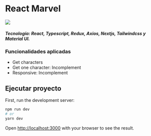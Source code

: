 # React Marvel

![](https://i.ibb.co/7RwfcSm/image-2022-12-18-111157519.png)

##### Tecnología: React, Typescript, Redux, Axios, Nextjs, Tailwindcss y Material UI. 

### Funcionalidades aplicadas
- Get characters
- Get one character: Incomplement
- Responsive: Incomplement

## Ejecutar proyecto

First, run the development server:

```bash
npm run dev
# or
yarn dev
```

Open [http://localhost:3000](http://localhost:3000) with your browser to see the result.